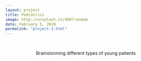 ```yaml
---
layout: project
title: Pediatrics
image: http://unsplash.it/400?random
date: February 5, 2019
permalink: "project-3.html"
---
```


<br><center>Brainstorming different types of young patients</center>

<!-- Intermodal Navigation -->
<center>
  <table>
    <thead>
      <tr>
        <a href="{{site.baseurl}}/project-2.html"><i class="fas fa-chevron-circle-left fa-3x"></i></a>
        <a href="{{site.baseurl}}/project-4.html"><i class="fas fa-chevron-circle-right fa-3x"></i></a>
      </tr>
    </thead>
  </table>
</center>
